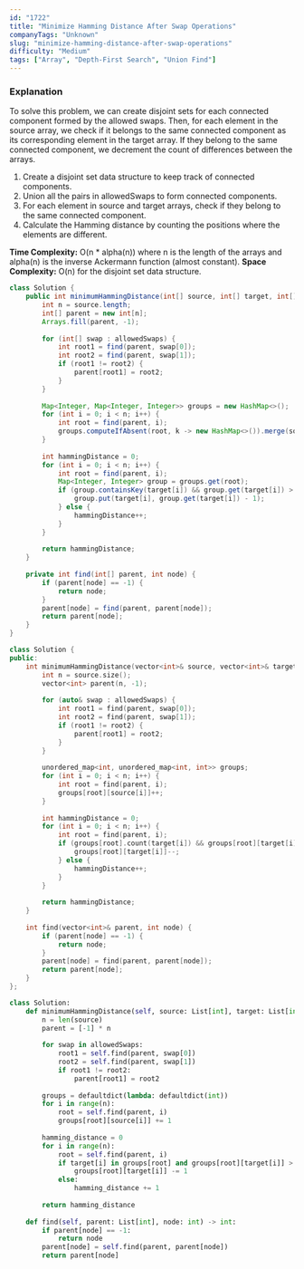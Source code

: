 ```yaml
---
id: "1722"
title: "Minimize Hamming Distance After Swap Operations"
companyTags: "Unknown"
slug: "minimize-hamming-distance-after-swap-operations"
difficulty: "Medium"
tags: ["Array", "Depth-First Search", "Union Find"]
---
```


### Explanation
To solve this problem, we can create disjoint sets for each connected component formed by the allowed swaps. Then, for each element in the source array, we check if it belongs to the same connected component as its corresponding element in the target array. If they belong to the same connected component, we decrement the count of differences between the arrays.

1. Create a disjoint set data structure to keep track of connected components.
2. Union all the pairs in allowedSwaps to form connected components.
3. For each element in source and target arrays, check if they belong to the same connected component.
4. Calculate the Hamming distance by counting the positions where the elements are different.

**Time Complexity:** O(n * alpha(n)) where n is the length of the arrays and alpha(n) is the inverse Ackermann function (almost constant).
**Space Complexity:** O(n) for the disjoint set data structure.
```java
class Solution {
    public int minimumHammingDistance(int[] source, int[] target, int[][] allowedSwaps) {
        int n = source.length;
        int[] parent = new int[n];
        Arrays.fill(parent, -1);
        
        for (int[] swap : allowedSwaps) {
            int root1 = find(parent, swap[0]);
            int root2 = find(parent, swap[1]);
            if (root1 != root2) {
                parent[root1] = root2;
            }
        }
        
        Map<Integer, Map<Integer, Integer>> groups = new HashMap<>();
        for (int i = 0; i < n; i++) {
            int root = find(parent, i);
            groups.computeIfAbsent(root, k -> new HashMap<>()).merge(source[i], 1, Integer::sum);
        }
        
        int hammingDistance = 0;
        for (int i = 0; i < n; i++) {
            int root = find(parent, i);
            Map<Integer, Integer> group = groups.get(root);
            if (group.containsKey(target[i]) && group.get(target[i]) > 0) {
                group.put(target[i], group.get(target[i]) - 1);
            } else {
                hammingDistance++;
            }
        }
        
        return hammingDistance;
    }
    
    private int find(int[] parent, int node) {
        if (parent[node] == -1) {
            return node;
        }
        parent[node] = find(parent, parent[node]);
        return parent[node];
    }
}
```

```cpp
class Solution {
public:
    int minimumHammingDistance(vector<int>& source, vector<int>& target, vector<vector<int>>& allowedSwaps) {
        int n = source.size();
        vector<int> parent(n, -1);
        
        for (auto& swap : allowedSwaps) {
            int root1 = find(parent, swap[0]);
            int root2 = find(parent, swap[1]);
            if (root1 != root2) {
                parent[root1] = root2;
            }
        }
        
        unordered_map<int, unordered_map<int, int>> groups;
        for (int i = 0; i < n; i++) {
            int root = find(parent, i);
            groups[root][source[i]]++;
        }
        
        int hammingDistance = 0;
        for (int i = 0; i < n; i++) {
            int root = find(parent, i);
            if (groups[root].count(target[i]) && groups[root][target[i]] > 0) {
                groups[root][target[i]]--;
            } else {
                hammingDistance++;
            }
        }
        
        return hammingDistance;
    }
    
    int find(vector<int>& parent, int node) {
        if (parent[node] == -1) {
            return node;
        }
        parent[node] = find(parent, parent[node]);
        return parent[node];
    }
};
```

```python
class Solution:
    def minimumHammingDistance(self, source: List[int], target: List[int], allowedSwaps: List[List[int]]) -> int:
        n = len(source)
        parent = [-1] * n
        
        for swap in allowedSwaps:
            root1 = self.find(parent, swap[0])
            root2 = self.find(parent, swap[1])
            if root1 != root2:
                parent[root1] = root2
        
        groups = defaultdict(lambda: defaultdict(int))
        for i in range(n):
            root = self.find(parent, i)
            groups[root][source[i]] += 1
        
        hamming_distance = 0
        for i in range(n):
            root = self.find(parent, i)
            if target[i] in groups[root] and groups[root][target[i]] > 0:
                groups[root][target[i]] -= 1
            else:
                hamming_distance += 1
        
        return hamming_distance
    
    def find(self, parent: List[int], node: int) -> int:
        if parent[node] == -1:
            return node
        parent[node] = self.find(parent, parent[node])
        return parent[node]
```